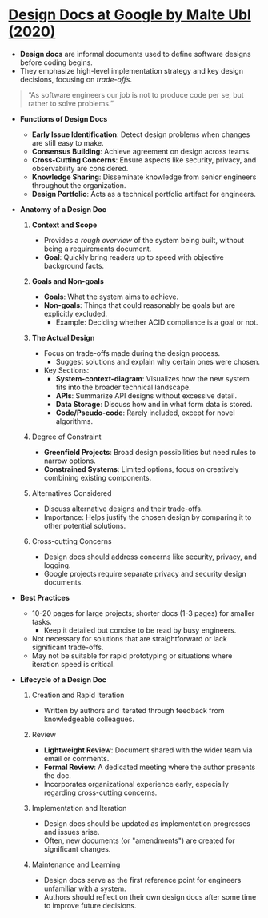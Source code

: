 # [Design Docs at Google by Malte Ubl (2020)](https://www.industrialempathy.com/posts/design-docs-at-google/)

- **Design docs** are informal documents used to define software designs before coding begins.
- They emphasize high-level implementation strategy and key design decisions, focusing on _trade-offs_.

> “As software engineers our job is not to produce code per se, but rather to solve problems.”

- **Functions of Design Docs**

  - **Early Issue Identification**: Detect design problems when changes are still easy to make.
  - **Consensus Building**: Achieve agreement on design across teams.
  - **Cross-Cutting Concerns**: Ensure aspects like security, privacy, and observability are considered.
  - **Knowledge Sharing**: Disseminate knowledge from senior engineers throughout the organization.
  - **Design Portfolio**: Acts as a technical portfolio artifact for engineers.

- **Anatomy of a Design Doc**

  1. **Context and Scope**

     - Provides a _rough overview_ of the system being built, without being a requirements document.
     - **Goal**: Quickly bring readers up to speed with objective background facts.

  2. **Goals and Non-goals**

     - **Goals**: What the system aims to achieve.
     - **Non-goals**: Things that could reasonably be goals but are explicitly excluded.
       - Example: Deciding whether ACID compliance is a goal or not.

  3. **The Actual Design**

     - Focus on trade-offs made during the design process.
       - Suggest solutions and explain why certain ones were chosen.
     - Key Sections:
       - **System-context-diagram**: Visualizes how the new system fits into the broader technical landscape.
       - **APIs**: Summarize API designs without excessive detail.
       - **Data Storage**: Discuss how and in what form data is stored.
       - **Code/Pseudo-code**: Rarely included, except for novel algorithms.

  4. Degree of Constraint

     - **Greenfield Projects**: Broad design possibilities but need rules to narrow options.
     - **Constrained Systems**: Limited options, focus on creatively combining existing components.

  5. Alternatives Considered

     - Discuss alternative designs and their trade-offs.
     - Importance: Helps justify the chosen design by comparing it to other potential solutions.

  6. Cross-cutting Concerns

     - Design docs should address concerns like security, privacy, and logging.
     - Google projects require separate privacy and security design documents.

- **Best Practices**

  - 10-20 pages for large projects; shorter docs (1-3 pages) for smaller tasks.
    - Keep it detailed but concise to be read by busy engineers.
  - Not necessary for solutions that are straightforward or lack significant trade-offs.
  - May not be suitable for rapid prototyping or situations where iteration speed is critical.

- **Lifecycle of a Design Doc**

  1. Creation and Rapid Iteration

     - Written by authors and iterated through feedback from knowledgeable colleagues.

  2. Review

     - **Lightweight Review**: Document shared with the wider team via email or comments.
     - **Formal Review**: A dedicated meeting where the author presents the doc.
     - Incorporates organizational experience early, especially regarding cross-cutting concerns.

  3. Implementation and Iteration

     - Design docs should be updated as implementation progresses and issues arise.
     - Often, new documents (or "amendments") are created for significant changes.

  4. Maintenance and Learning

     - Design docs serve as the first reference point for engineers unfamiliar with a system.
     - Authors should reflect on their own design docs after some time to improve future decisions.
